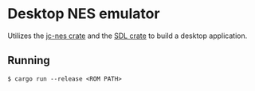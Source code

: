 # Desktop NES emulator

Utilizes the [jc-nes crate](../../core) and the [SDL crate](https://github.com/Rust-SDL2/rust-sdl2) to build a desktop application.

## Running

```
$ cargo run --release <ROM PATH>
```
